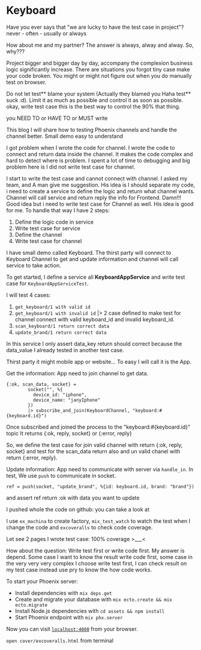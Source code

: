 # Keyboard

Have you ever says that "we are lucky to have the test case in project"?
never - often - usually or always

How about me and my partner?
The answer is always, alway and alway. So, why???

Project bigger and bigger day by day, accompany the complexion business logic significantly increase. There are situations you forgot tiny case make your code broken. You might or might not figure out when you do manually test on browser.

Do not let test** blame your system (Actually they blamed you Haha test** suck :d). Limit it as much as possible and control it as soon as possible. okay, write test case this is the best way to control the 90% that thing.

you NEED TO or HAVE TO or MUST write

This blog I will share how to testing Phoenix channels and handle the channel better. Small demo easy to understand

I got problem when I wrote the code for channel. I wrote the code to connect and return data inside the channel. It makes the code complex and hard to detect where is problem. I spent a lot of time to debugging and big problem here is I did not write test case for channel.

I start to write the test case and cannot connect with channel. I asked my team, and A man give me suggestion. His idea is I should separate my code, i need to create a service to define the logic and return what channel wants. Channel will call service and return reply the info for Frontend. Damn!!! Good idea but i need to write test case for Channel as well. His idea is good for me. To handle that way I have 2 steps:

1. Define the logic code in service
2. Write test case for service
3. Define the channel
4. Write test case for channel

I have small demo called Keyboard. The thirst party will connect to Keyboard Channel to get and update information and channel will call service to take action.

To get started, I define a service all **KeyboardAppService** and write test case for `KeyboardAppServiceTest`.

I will test 4 cases:

1. `get_keyboard/1 with valid id`
2. `get_keyboard/1 with invalid id`
|> 2 case defined to make test for channel connect with valid keyboard_id and invalid keyboard_id.
3. `scan_keyboard/1 return correct data`
4. `update_brand/1 return correct data`

In this service I only assert data_key return should correct because the data_value I already tested in another test case.


Thirst party it might mobile app or website... To easy I will call it is the App.

Get the information: App need to join channel to get data.

```
{:ok, scan_data, socket} =
        socket("", %{
          device_id: "iphone",
          device_name: "janyIphone"
        })
        |> subscribe_and_join(KeyboardChannel, "keyboard:#{keyboard.id}")
```

Once subscribed and joined the process to the "keyboard:#{keyboard.id}" topic It returns {:ok, reply, socket} or {:error, reply}

So, we define the test case for join valid channel with return {:ok, reply, socket} and test for the scan_data return also
and un valid chanel with return {:error, reply}.

Update information: App need to communicate with server via `handle_in`. In test, We use `push` to communicate in socket.

```
ref = push(socket, "update_brand", %{id: keyboard.id, brand: "brand"})
```
and assert ref return :ok with data you want to update

I pushed whole the code on github: you can take a look at 

I use `ex_machina` to create factory, `mix_test_watch` to watch the test when I change the code and `excoveralls` to check code coverage.

Let see 2 pages I wrote test case: 100% coverage >___<


How about the question: Write test first or write code first. My answer is depend. 
Some case I want to know the result write code first, some case in the very very very complex I choose write test first, I can check result on my test case instead use pry to know the how code works.



To start your Phoenix server:

  * Install dependencies with `mix deps.get`
  * Create and migrate your database with `mix ecto.create && mix ecto.migrate`
  * Install Node.js dependencies with `cd assets && npm install`
  * Start Phoenix endpoint with `mix phx.server`

Now you can visit [`localhost:4000`](http://localhost:4000) from your browser.

`open cover/excoveralls.html` from terminal

